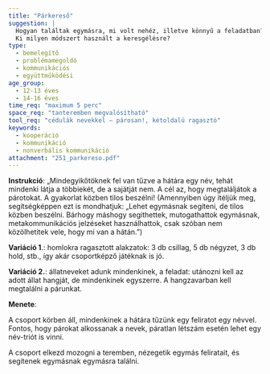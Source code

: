 ```yaml
---
title: "Párkereső"
suggestion: | 
  Hogyan találtak egymásra, mi volt nehéz, illetve könnyű a feladatban? 
  Ki milyen módszert használt a keresgélésre?
type:
  - bemelegítő
  - problémamegoldó
  - kommunikációs
  - együttműködési
age_group:
  - 12-13 éves
  - 14-16 éves
time_req: "maximum 5 perc"
space_req: "tanteremben megvalósítható"
tool_req: "cédulák nevekkel – párosan!, kétoldalú ragasztó"
keywords: 
  - kooperáció
  - kommunikáció
  - nonverbális kommunikáció
attachment: "251_parkereso.pdf"
---
```


**Instrukció**: „Mindegyikőtöknek fel van tűzve a hátára egy név, tehát mindenki látja a többiekét, de a sajátját nem. A cél az, hogy megtaláljátok a párotokat. A gyakorlat közben tilos beszélni! (Amennyiben úgy ítéljük meg, segítségképpen ezt is mondhatjuk: „Lehet egymásnak segíteni, de tilos közben beszélni. Bárhogy máshogy segíthettek, mutogathattok egymásnak, metakommunikációs jelzéseket használhattok, csak szóban nem közölhetitek vele, hogy mi van a hátán.”)

 **Variáció 1**.: homlokra ragasztott alakzatok: 3 db csillag, 5 db négyzet, 3 db hold, stb., így akár csoportképző játéknak is jó.

 **Variáció 2.**: állatneveket adunk mindenkinek, a feladat: utánozni kell az adott állat hangját, de mindenkinek egyszerre. A hangzavarban kell megtalálni a párunkat.

 **Menete**:

A csoport körben áll, mindenkinek a hátára tűzünk egy feliratot egy névvel. Fontos, hogy párokat alkossanak a nevek, páratlan létszám esetén lehet egy név-triót is vinni.

A csoport elkezd mozogni a teremben, nézegetik egymás feliratait, és segítenek egymásnak egymásra találni.
  
  
